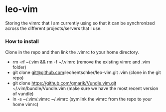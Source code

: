 # leo-vim
Storing the vimrc that I am currently using so that it can be synchronized across the different projects/servers that I use.


### How to install
Clone in the repo and then link the .vimrc to your home directory.
* rm -rf ~/.vim && rm -f ~/.vimrc (remove the existing vimrc and .vim folder)
* git clone git@github.com:leohentschker/leo-vim.git .vim (clone in the git repo)
* git clone https://github.com/gmarik/Vundle.vim.git ~/.vim/bundle/Vundle.vim (make sure we have the most recent version of vundle)
* ln -s ~/.vim/.vimrc ~/.vimrc (symlink the vimrc from the repo to your home vimrc)
